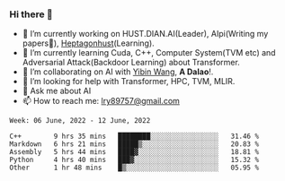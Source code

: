 ### Hi there 👋

<!--
**LRY89757/LRY89757** is a ✨ _special_ ✨ repository because its `README.md` (this file) appears on your GitHub profile.
-->
<!-- Here are some ideas to get you started: -->

- 🔭 I’m currently working on HUST.DIAN.AI(Leader), AIpi(Writing my papers🥰), [Heptagonhust](https://github.com/heptagonhust)(Learning).
- 🌱 I’m currently learning Cuda, C++, Computer System(TVM etc) and Adversarial Attack(Backdoor Learning) about Transformer.
- 👯 I’m collaborating on AI with [Yibin Wang](https://github.com/flyleeee), **A Dalao**!.
- 🤔 I’m looking for help with Transformer, HPC, TVM, MLIR.
- 💬 Ask me about AI
- 📫 How to reach me: lry89757@gmail.com
<!-- - 😄 Pronouns: ... -->
<!-- - ⚡ Fun fact: ... -->

<!-- [![Anurag's github stats](https://github-readme-stats.vercel.app/api?username=LRY89757)](https://github.com/anuraghazra/github-readme-stats) -->

<!-- 📕 &nbsp;**Latest Blog Posts**(Long time no update...) -->
<!-- BLOG-POST-LIST:START -->
<!-- - [mmdet && project of fenghuo](https://lry89757.github.io/2021/11/09/mmdet-project-of-fenghuo/)
- [Code Trace of MMDETECTION](https://lry89757.github.io/2021/10/16/code-trace-of-mmdetection/)
- [Road Crack of exploration](https://lry89757.github.io/2021/10/04/lu-mian-lie-feng-shu-ju-ji-diao-yan/)
- [Self Attention Is All My Need](https://lry89757.github.io/2021/10/13/self-attention-is-all-my-need/) -->
<!-- - [God Mode in browsers: document.designMode = "on"](https://dev.to/gautamkrishnar/god-mode-in-browsers-document-designmode-on-2pmo) -->
<!-- BLOG-POST-LIST:END -->

<!-- My idea coding state： -->
<!-- ![image](https://user-images.githubusercontent.com/77330637/171345862-d7393b9a-e2b2-4c85-bd42-13389626d384.png) -->
<!-- ![image](https://user-images.githubusercontent.com/77330637/163973410-badc6966-d278-4323-9a53-8cd451b1017b.png) -->
<!-- ![image](https://user-images.githubusercontent.com/77330637/165716037-78784376-54b6-4681-84c5-c904dbb9b88a.png) -->
<!-- ![image](https://user-images.githubusercontent.com/77330637/164719279-7764430c-7894-4e6e-bd99-542a1ceb7f5c.png) -->
<!-- ![image](https://user-images.githubusercontent.com/77330637/164245602-1648badd-82c5-4075-9b56-e67e85489e32.png) -->
<!-- ![image](https://user-images.githubusercontent.com/77330637/166138717-47ac30df-b368-4547-a76b-be00ff622f3e.png) -->
<!-- ![image](https://user-images.githubusercontent.com/77330637/164354052-af7a67b2-1f2f-455e-a643-5b21b17a40e0.png) -->
<!-- ![image](https://user-images.githubusercontent.com/77330637/172780354-3858ffca-c3b5-4966-ba8e-4647b4e9d00b.png) -->
<!-- <img width="1010" alt="image" src="https://user-images.githubusercontent.com/77330637/165522213-55701801-69f1-43c6-a412-e0578feeb5d4.png"> -->



<!--START_SECTION:waka-->
```text
Week: 06 June, 2022 - 12 June, 2022

C++        9 hrs 35 mins   ████████░░░░░░░░░░░░░░░░░   31.46 % 
Markdown   6 hrs 21 mins   █████▒░░░░░░░░░░░░░░░░░░░   20.83 % 
Assembly   5 hrs 44 mins   ████▓░░░░░░░░░░░░░░░░░░░░   18.81 % 
Python     4 hrs 40 mins   ███▓░░░░░░░░░░░░░░░░░░░░░   15.32 % 
Other      1 hr 48 mins    █▒░░░░░░░░░░░░░░░░░░░░░░░   05.95 % 
```
<!--END_SECTION:waka-->

